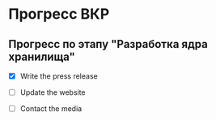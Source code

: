 # Прогресс ВКР

## Прогресс по этапу "Разработка ядра хранилища"

- [x] Write the press release
- [ ] Update the website
- [ ] Contact the media


